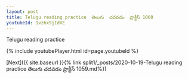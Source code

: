 ```yaml
---
layout: post
title: Telugu reading practice  తెలుగు  చదవడం  ప్రాక్టీస్ 1060
youtubeId: 1vz6x9jIdVE
---
```

 
 
Telugu reading practice
 
 
 
 
 


{% include youtubePlayer.html id=page.youtubeId %}
 
[Next]({{ site.baseurl }}{% link  split1/_posts/2020-10-19-Telugu reading practice  తెలుగు  చదవడం  ప్రాక్టీస్ 1059.md%})
 
